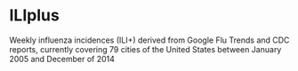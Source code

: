 # ILIplus
Weekly influenza incidences (ILI+) derived from Google Flu Trends and CDC reports, currently covering 79 cities of the United States between January 2005 and December of 2014 
